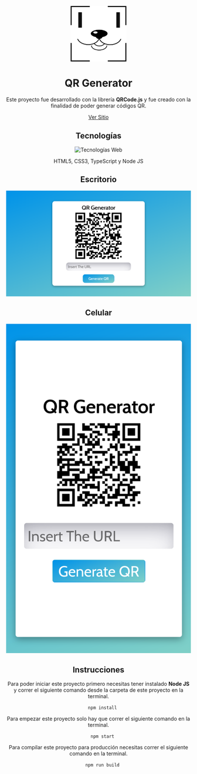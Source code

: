 <div align="center">
   <img width="30%" src="./README/logo.png" alt="#">
   <h1>QR Generator</h1
      
   <p>Este proyecto fue desarrollado con la librería <b>QRCode.js</b> y fue creado con la finalidad de poder generar códigos QR.</p>

   <a href="https://erikgiovani.github.io/cripto-search/">Ver Sitio</a>
</div>

<div align="center">
   <h2>Tecnologías</h2>
   <img width="40%" alt="Tecnologías Web" src="https://skills.thijs.gg/icons?i=html,css,typescript,nodejs&theme=dark">
   <p>HTML5, CSS3, TypeScript y Node JS</p>
</div>

<div align="center">
   <h2>Escritorio</h2>
   <img src="./README/desktop.png" alt="#">
</div>

<div align="center">
   <h2>Celular</h2>
   <img src="./README/mobile.png" alt="#">
</div>

<div align="center">
   <h2>Instrucciones</h2>
   <p>Para poder iniciar este proyecto primero necesitas tener instalado <b>Node JS</b> y correr el siguiente comando desde la carpeta de este proyecto en la terminal.</p>
   
```
   npm install
```
   
<p>Para empezar este proyecto solo hay que correr el siguiente comando en la terminal.</p>
   
```
   npm start
```
   
<p>Para compilar este proyecto para producción necesitas correr el siguiente comando en la terminal.</p>

```
   npm run build
```
   
</div>
